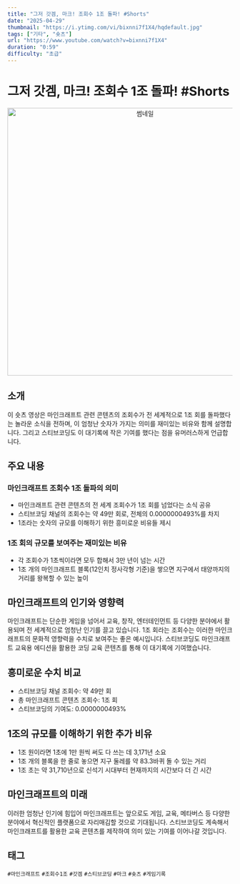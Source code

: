 ```yaml
--- 
title: "그저 갓겜, 마크! 조회수 1조 돌파! #Shorts"
date: "2025-04-29"
thumbnail: "https://i.ytimg.com/vi/bixnni7f1X4/hqdefault.jpg"
tags: ["기타", "숏츠"]
url: "https://www.youtube.com/watch?v=bixnni7f1X4"
duration: "0:59"
difficulty: "초급" 
--- 
```


# 그저 갓겜, 마크! 조회수 1조 돌파! #Shorts

<div align="center">
<img src="https://i.ytimg.com/vi/bixnni7f1X4/hqdefault.jpg" alt="썸네일" width="600"/>
</div>

## 소개
이 숏츠 영상은 마인크래프트 관련 콘텐츠의 조회수가 전 세계적으로 1조 회를 돌파했다는 놀라운 소식을 전하며, 이 엄청난 숫자가 가지는 의미를 재미있는 비유와 함께 설명합니다. 그리고 스티브코딩도 이 대기록에 작은 기여를 했다는 점을 유머러스하게 언급합니다.

## 주요 내용

### 마인크래프트 조회수 1조 돌파의 의미
- 마인크래프트 관련 콘텐츠의 전 세계 조회수가 1조 회를 넘었다는 소식 공유
- 스티브코딩 채널의 조회수는 약 49만 회로, 전체의 0.0000000493%를 차지
- 1조라는 숫자의 규모를 이해하기 위한 흥미로운 비유들 제시

### 1조 회의 규모를 보여주는 재미있는 비유
- 각 조회수가 1초씩이라면 모두 합해서 3만 년이 넘는 시간
- 1조 개의 마인크래프트 블록(12인치 정사각형 기준)을 쌓으면 지구에서 태양까지의 거리를 왕복할 수 있는 높이

## 마인크래프트의 인기와 영향력
마인크래프트는 단순한 게임을 넘어서 교육, 창작, 엔터테인먼트 등 다양한 분야에서 활용되며 전 세계적으로 엄청난 인기를 끌고 있습니다. 1조 회라는 조회수는 이러한 마인크래프트의 문화적 영향력을 수치로 보여주는 좋은 예시입니다. 스티브코딩도 마인크래프트 교육용 에디션을 활용한 코딩 교육 콘텐츠를 통해 이 대기록에 기여했습니다.

## 흥미로운 수치 비교
- 스티브코딩 채널 조회수: 약 49만 회
- 총 마인크래프트 콘텐츠 조회수: 1조 회
- 스티브코딩의 기여도: 0.0000000493%

## 1조의 규모를 이해하기 위한 추가 비유
- 1조 원이라면 1초에 1만 원씩 써도 다 쓰는 데 3,171년 소요
- 1조 개의 블록을 한 줄로 놓으면 지구 둘레를 약 83.3바퀴 돌 수 있는 거리
- 1조 초는 약 31,710년으로 신석기 시대부터 현재까지의 시간보다 더 긴 시간

## 마인크래프트의 미래
이러한 엄청난 인기에 힘입어 마인크래프트는 앞으로도 게임, 교육, 메타버스 등 다양한 분야에서 혁신적인 플랫폼으로 자리매김할 것으로 기대됩니다. 스티브코딩도 계속해서 마인크래프트를 활용한 교육 콘텐츠를 제작하여 의미 있는 기여를 이어나갈 것입니다.

## 태그
`#마인크래프트` `#조회수1조` `#갓겜` `#스티브코딩` `#마크` `#숏츠` `#게임기록`
